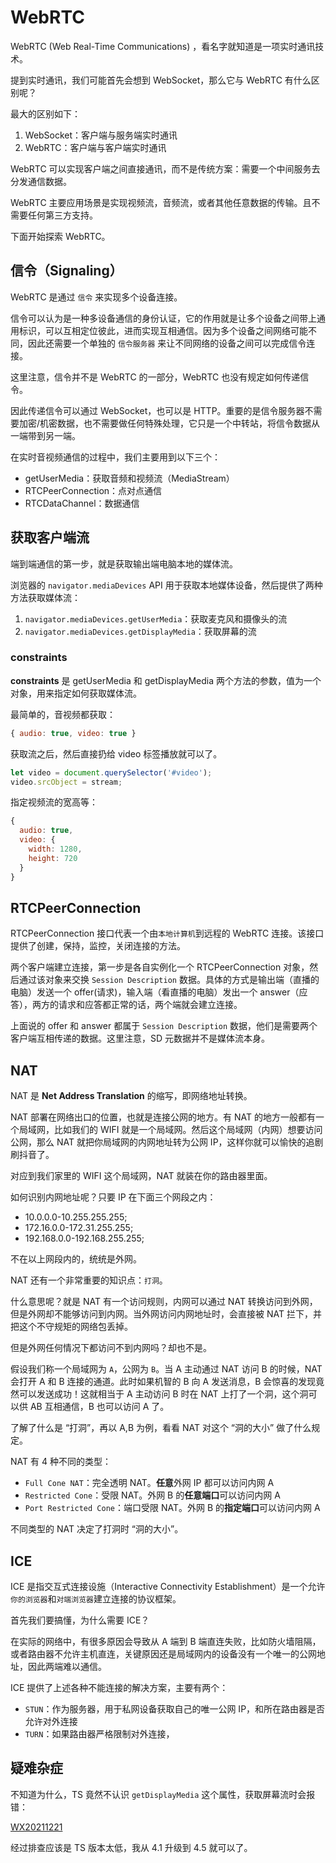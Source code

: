 # WebRTC

WebRTC (Web Real-Time Communications) ，看名字就知道是一项实时通讯技术。

提到实时通讯，我们可能首先会想到 WebSocket，那么它与 WebRTC 有什么区别呢？

最大的区别如下：

1. WebSocket：客户端与服务端实时通讯
2. WebRTC：客户端与客户端实时通讯

WebRTC 可以实现客户端之间直接通讯，而不是传统方案：需要一个中间服务去分发通信数据。

WebRTC 主要应用场景是实现视频流，音频流，或者其他任意数据的传输。且不需要任何第三方支持。

下面开始探索 WebRTC。

## 信令（Signaling）

WebRTC 是通过 `信令` 来实现多个设备连接。

信令可以认为是一种多设备通信的身份认证，它的作用就是让多个设备之间带上通用标识，可以互相定位彼此，进而实现互相通信。因为多个设备之间网络可能不同，因此还需要一个单独的 `信令服务器` 来让不同网络的设备之间可以完成信令连接。

这里注意，信令并不是 WebRTC 的一部分，WebRTC 也没有规定如何传递信令。

因此传递信令可以通过 WebSocket，也可以是 HTTP。重要的是信令服务器不需要加密/机密数据，也不需要做任何特殊处理，它只是一个中转站，将信令数据从一端带到另一端。

在实时音视频通信的过程中，我们主要用到以下三个：

- getUserMedia：获取音频和视频流（MediaStream）
- RTCPeerConnection：点对点通信
- RTCDataChannel：数据通信

## 获取客户端流

端到端通信的第一步，就是获取输出端电脑本地的媒体流。

浏览器的 `navigator.mediaDevices` API 用于获取本地媒体设备，然后提供了两种方法获取媒体流：

1. `navigator.mediaDevices.getUserMedia`：获取麦克风和摄像头的流
2. `navigator.mediaDevices.getDisplayMedia`：获取屏幕的流

### constraints

**constraints** 是 getUserMedia 和 getDisplayMedia 两个方法的参数，值为一个对象，用来指定如何获取媒体流。

最简单的，音视频都获取：

```javascript
{ audio: true, video: true }
```

获取流之后，然后直接扔给 video 标签播放就可以了。

```javascript
let video = document.querySelector('#video');
video.srcObject = stream;
```

指定视频流的宽高等：

```javascript
{
  audio: true,
  video: {
    width: 1280,
    height: 720
  }
}
```

## RTCPeerConnection

RTCPeerConnection 接口代表一个由`本地计算机`到远程的 WebRTC 连接。该接口提供了创建，保持，监控，关闭连接的方法。

两个客户端建立连接，第一步是各自实例化一个 RTCPeerConnection 对象，然后通过该对象来交换 `Session Description` 数据。具体的方式是输出端（直播的电脑）发送一个 offer(请求)，输入端（看直播的电脑）发出一个 answer（应答），两方的请求和应答都正常的话，两个端就会建立连接。

上面说的 offer 和 answer 都属于 `Session Description` 数据，他们是需要两个客户端互相传递的数据。这里注意，SD 元数据并不是媒体流本身。

## NAT

NAT 是 **Net Address Translation** 的缩写，即网络地址转换。

NAT 部署在网络出口的位置，也就是连接公网的地方。有 NAT 的地方一般都有一个局域网，比如我们的 WIFI 就是一个局域网。然后这个局域网（内网）想要访问公网，那么 NAT 就把你局域网的内网地址转为公网 IP，这样你就可以愉快的追剧刷抖音了。

对应到我们家里的 WIFI 这个局域网，NAT 就装在你的路由器里面。

如何识别内网地址呢？只要 IP 在下面三个网段之内：

- 10.0.0.0-10.255.255.255;
- 172.16.0.0-172.31.255.255;
- 192.168.0.0-192.168.255.255;

不在以上网段内的，统统是外网。

NAT 还有一个非常重要的知识点：`打洞`。

什么意思呢？就是 NAT 有一个访问规则，内网可以通过 NAT 转换访问到外网，但是外网却不能够访问到内网。当外网访问内网地址时，会直接被 NAT 拦下，并把这个不守规矩的网络包丢掉。

但是外网任何情况下都访问不到内网吗？却也不是。

假设我们称一个局域网为 `A`，公网为 `B`。当 A 主动通过 NAT 访问 B 的时候，NAT 会打开 A 和 B 连接的通道。此时如果机智的 B 向 A 发送消息，B 会惊喜的发现竟然可以发送成功！这就相当于 A 主动访问 B 时在 NAT 上打了一个洞，这个洞可以供 AB 互相通信，B 也可以访问 A 了。

了解了什么是 “打洞”，再以 A,B 为例，看看 NAT 对这个 “洞的大小” 做了什么规定。

NAT 有 4 种不同的类型：

- `Full Cone NAT`：完全透明 NAT。**任意**外网 IP 都可以访问内网 A
- `Restricted Cone`：受限 NAT。外网 B 的**任意端口**可以访问内网 A
- `Port Restricted Cone`：端口受限 NAT。外网 B 的**指定端口**可以访问内网 A

不同类型的 NAT 决定了打洞时 “洞的大小”。

## ICE

ICE 是指交互式连接设施（Interactive Connectivity Establishment）是一个允许`你的浏览器`和`对端浏览器`建立连接的协议框架。

首先我们要搞懂，为什么需要 ICE？

在实际的网络中，有很多原因会导致从 A 端到 B 端直连失败，比如防火墙阻隔，或者路由器不允许主机直连，关键原因还是局域网内的设备没有一个唯一的公网地址，因此两端难以通信。

ICE 提供了上述各种不能连接的解决方案，主要有两个：

- `STUN`：作为服务器，用于私网设备获取自己的唯一公网 IP，和所在路由器是否允许对外连接
- `TURN`：如果路由器严格限制对外连接，

## 疑难杂症

不知道为什么，TS 竟然不认识 `getDisplayMedia` 这个属性，获取屏幕流时会报错：

[WX20211221](./images/WX20211221.png)

经过排查应该是 TS 版本太低，我从 4.1 升级到 4.5 就可以了。
